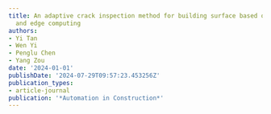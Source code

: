 ```yaml
---
title: An adaptive crack inspection method for building surface based on BIM, UAV
  and edge computing
authors:
- Yi Tan
- Wen Yi
- Penglu Chen
- Yang Zou
date: '2024-01-01'
publishDate: '2024-07-29T09:57:23.453256Z'
publication_types:
- article-journal
publication: '*Automation in Construction*'
---
```

